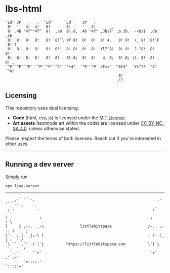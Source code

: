 # lbs-html

```
`Ld' JP   ,   ,  `Ld'     `Ld'    JP   ,
 8!  '   4!  4!   8!       8!     '   4!      _,
 8! .4b "4T^"4T^  8!  ,sb  8!,d, .4b "47^ ,Jbs7' ,b.Jb.  -+bs{  ,db.  ,sb
 8!  8!  8!  8!   8! `8!`l 8f 8!  8!  8!  8! 4.   8! 8!  \_ 8! `8!`F `8!`l
 8!  8!  8!  8!   8!  8!'  8! 8!  8!  8!  Yl7`8|  8! 8!  J ^8!  8!    8!'
 8!  8!  8!  8!   8!  8! , 8l.8;  8!  8!   4, 8;  8!.8; |l. 8!  8! ,  8! ,
`^P'`^P'`^P' `^P'`^P'`^4" `^+4"  `^P'`^P' 4F=s'  ^8f4"  `Y=^?F `^4"  `^4"
                                                  8!
                                                 ,F?.
```

## Licensing

This repository uses dual licensing:

- **Code** (html, css, js) is licensed under the [MIT License](./LICENSE).
- **Art assets** (textmode art within the code) are licensed under [CC BY-NC-SA 4.0](https://creativecommons.org/licenses/by-nc-sa/4.0/), unless otherwise stated.

Please respect the terms of both licenses. Reach out if you're interested in other uses.

---

## Running a dev server

Simply run
```bash
npx live-server
```

---

```
   _,-`````-.                                                      ,-'```--._
 ,'.         `.                                                  ,'         .`.
/ :            :                                                ;            : \
l     j ,--.  ,-\                littlebitspace                /-.  ,--. l     j
\`-  ; l  _j,-\ |                                              | /-.l_  j :  -'/
 \ ``  ,`'  / |`j          https://littlebitspace.com          l'| \  `'.  '' /
  `-.'`.    ``r`                                                `+`'    ,'`.-'
        `=:::::'                                                `:::::='
```


